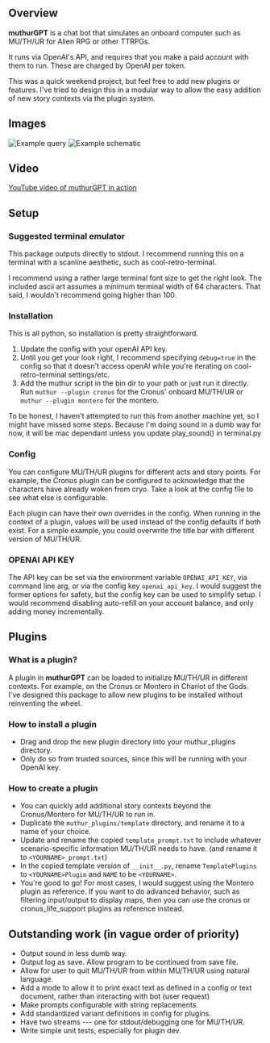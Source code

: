 ## Overview

**muthurGPT** is a chat bot that simulates an onboard computer such as MU/TH/UR for Alien RPG or other TTRPGs.

It runs via OpenAI's API, and requires that you make a paid account with them to run. These are charged by OpenAI per token.

This was a quick weekend project, but feel free to add new plugins or features. I've tried to design this in a modular way to allow the easy addition of new story contexts via the plugin system.

## Images

![Example query](https://github.com/ecattell/muthurGPT/blob/main/screenshots/query.png?raw=true)
![Example schematic](https://github.com/ecattell/muthurGPT/blob/main/screenshots/schematic.png?raw=true)

## Video
[YouTube video of muthurGPT in action](https://youtu.be/2Sh9BtFipck?t=72)

## Setup

### Suggested terminal emulator
This package outputs directly to stdout. I recommend running this on a terminal with a scanline aesthetic, such as cool-retro-terminal.

I recommend using a rather large terminal font size to get the right look. The included ascii art assumes a minimum terminal width of 64 characters. That said, I wouldn't recommend going higher than 100.

### Installation
This is all python, so installation is pretty straightforward.

1) Update the config with your openAI API key.
2) Until you get your look right, I recommend specifying ``debug=true`` in the config so that it doesn't access openAI while you're iterating on cool-retro-terminal settings/etc.
3) Add the muthur script in the bin dir to your path or just run it directly. Run ``muthur --plugin cronus`` for the Cronus' onboard MU/TH/UR or ``muthur --plugin montero`` for the montero.

To be honest, I haven't attempted to run this from another machine yet, so I might have missed some steps. Because I'm doing sound in a dumb way for now, it will be mac dependant unless you update play_sound() in terminal.py

### Config
You can configure MU/TH/UR plugins for different acts and story points. For example, the Cronus plugin can be configured to acknowledge that the characters have already woken from cryo. Take a look at the config file to see what else is configurable.

Each plugin can have their own overrides in the config. When running in the context of a plugin, values will be used instead of the config defaults if both exist. For a simple example, you could overwrite the title bar with different version of MU/TH/UR.

### OPENAI API KEY
The API key can be set via the environment variable ``OPENAI_API_KEY``, via command line arg, or via the config key ``openai_api_key``. I would suggest the former options for safety, but the config key can be used to simplify setup. I would recommend disabling auto-refill on your account balance, and only adding money incrementally.

## Plugins

### What is a plugin?
A plugin in **muthurGPT** can be loaded to initialize MU/TH/UR in different contexts. For example, on the Cronus or Montero in Chariot of the Gods. I've designed this package to allow new plugins to be installed without reinventing the wheel.

### How to install a plugin
- Drag and drop the new plugin directory into your muthur_plugins directory.
- Only do so from trusted sources, since this will be running with your OpenAI key.

### How to create a plugin
- You can quickly add additional story contexts beyond the Cronus/Montero for MU/TH/UR to run in.
- Duplicate the ``muthur_plugins/template`` directory, and rename it to a name of your choice.
- Update and rename the copied ``template_prompt.txt`` to include whatever scenario-specific information MU/TH/UR needs to have. (and rename it to ``<YOURNAME>_prompt.txt``)
- In the copied template version of ``__init__.py``, rename ``TemplatePlugins`` to ``<YOURNAME>Plugin`` and ``NAME`` to be ``<YOURNAME>``.
- You're good to go! For most cases, I would suggest using the Montero plugin as reference. If you want to do advanced behavior, such as filtering input/output to display maps, then you can use the cronus or cronus_life_support plugins as reference instead.

## Outstanding work (in vague order of priority)
- Output sound in less dumb way.
- Output log as save. Allow program to be continued from save file.
- Allow for user to quit MU/TH/UR from within MU/TH/UR using natural language.
- Add a mode to allow it to print exact text as defined in a config or text document, rather than interacting with bot (user request)
- Make prompts configurable with string replacements.
- Add standardized variant definitions in config for plugins.
- Have two streams --- one for stdout/debugging one for MU/TH/UR.
- Write simple unit tests, especially for plugin dev.  
